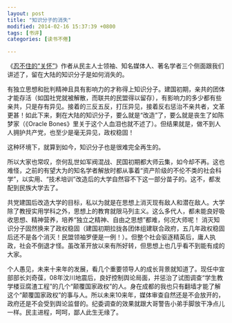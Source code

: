 ```yaml
---
layout: post
title: "知识分子的消失"
modified: 2014-02-16 15:37:39 +0800
tags: [书评]
categories: [读书不倦]

---
```

《[忍不住的“关怀”]》作者从民主人士领袖、知名媒体人、著名学者三个侧面跟我们讲述了，留在大陆的知识分子是如何消失的。

有独立思想和批判精神且具有影响力的才称得上知识分子。建国初期，亲共的团体才能存活（如国社党就被解散，而联共的民盟得以留存），有影响力的多少都有些亲共，只是存有异见。接着的三反五反，打压异见，接着反右惩治不亲共者，文革更甚！如此下来，剩在大陆的知识分子，要么就是“改造”了，要么就是丧生了如陈梦家（《Oracle Bones》里关于这个人血泪也就不述了）。但结果就是，做不到人人拥护共产党，也至少是毫无异见，政权稳固！ 

这种环境下，就算到如今，知识分子也是很难完全再生的。

所以大家也常叹，奈何乱世如军阀混战、民国初期都大师云集，如今却不再。这也难怪，之前的有望大为的知名学者解放时都从事着“资产阶级的不伦不类的社会科学”，以实用、“技术培训”改造后的大学自然容不下这一部分苗子的。这不，都发配到民族大学去了。

共党建国后改造大学的目标，私以为就是在思想上消灭现有敌人和潜在敌人。大学除了教授实用学科之外，思想上的教育就限马列主义。这么多代人，都未能良好吸收思想、精神营养，培养“独立之精神、自由之思想”都难，何况大师呢！ 消灭知识分子固然换来了政权稳固（建国初期拉拢各团体组建联合政府，五几年政权稳固后还不是各个消灭！民盟领袖罗便是一例！）。但整个社会驱逐精英后，庸人执政，社会不倒退才怪。虽改革开放以来有所好转，但思想上也几乎看不到能有成的大家。

个人愚见，未来十来年的发展，看几个重要领导人的成长背景就知道了。现任中宣部部长刘奇葆，08年汶川地震后，良好控制舆论局面，并惩治了试图调查“学生教学楼豆腐渣工程”的几个“颠覆国家政权”的人。身在成都的我也只有翻墙才能了解这个“颠覆国家政权”的事与人。所以未来10来年，媒体审查自然还是不会放开的，政府还是不会受到舆论监督的。纪委调查的效果就跟大哥警告小弟手脚放干净点儿一样。民主进程，呵呵，鄙人此生无缘了。

[忍不住的“关怀”]: http://book.douban.com/subject/24316409/